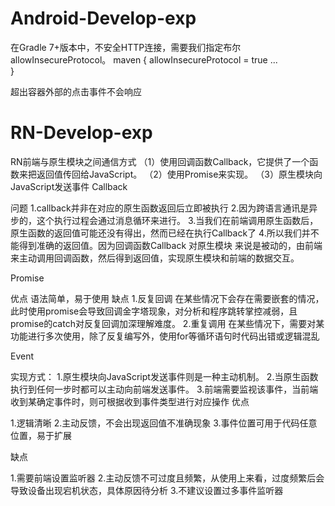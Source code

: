 # Android-Develop-exp
在Gradle 7+版本中，不安全HTTP连接，需要我们指定布尔allowInsecureProtocol。
maven {
    allowInsecureProtocol = true
    ...      
}

超出容器外部的点击事件不会响应

# RN-Develop-exp
RN前端与原生模块之间通信方式
（1）使用回调函数Callback，它提供了一个函数来把返回值传回给JavaScript。
（2）使用Promise来实现。
（3）原生模块向JavaScript发送事件
Callback

问题
1.callback并非在对应的原生函数返回后立即被执行
2.因为跨语言通讯是异步的，这个执行过程会通过消息循环来进行。 
3.当我们在前端调用原生函数后，原生函数的返回值可能还没有得出，然而已经在执行Callback了
4.所以我们并不能得到准确的返回值。因为回调函数Callback 对原生模块 来说是被动的，由前端来主动调用回调函数，然后得到返回值，实现原生模块和前端的数据交互。

Promise

优点
语法简单，易于使用
缺点
1.反复回调
   在某些情况下会存在需要嵌套的情况，此时使用promise会导致回调金字塔现象，对分析和程序跳转掌控减弱，且promise的catch对反复回调加深理解难度。
2.重复调用
   在某些情况下，需要对某功能进行多次使用，除了反复编写外，使用for等循环语句时代码出错或逻辑混乱
   
Event

实现方式：
1.原生模块向JavaScript发送事件则是一种主动机制。
2.当原生函数执行到任何一步时都可以主动向前端发送事件。
3.前端需要监视该事件，当前端收到某确定事件时，则可根据收到事件类型进行对应操作
优点

1.逻辑清晰
2.主动反馈，不会出现返回值不准确现象
3.事件位置可用于代码任意位置，易于扩展

缺点

1.需要前端设置监听器
2.主动反馈不可过度且频繁，从使用上来看，过度频繁后会导致设备出现宕机状态，具体原因待分析
3.不建议设置过多事件监听器

